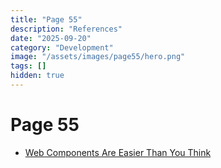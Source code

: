 ```yaml
---
title: "Page 55"
description: "References"
date: "2025-09-20"
category: "Development"
image: "/assets/images/page55/hero.png"
tags: []
hidden: true
---
```


# Page 55
- [Web Components Are Easier Than You Think](https://css-tricks.com/web-components-are-easier-than-you-think/)


